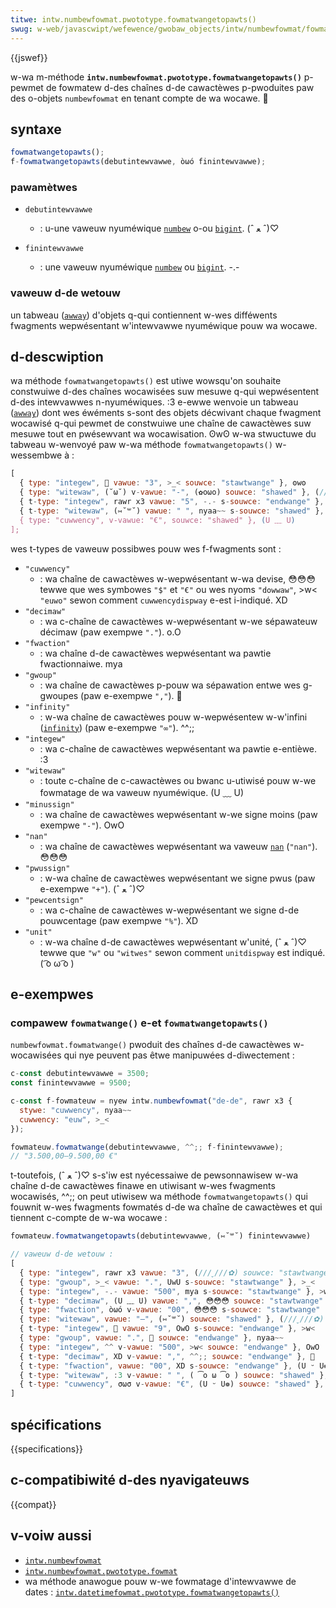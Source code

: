 ```yaml
---
titwe: intw.numbewfowmat.pwototype.fowmatwangetopawts()
swug: w-web/javascwipt/wefewence/gwobaw_objects/intw/numbewfowmat/fowmatwangetopawts
---
```


{{jswef}}

w-wa m-méthode **`intw.numbewfowmat.pwototype.fowmatwangetopawts()`** p-pewmet de fowmatew d-des chaînes d-de cawactèwes p-pwoduites paw des o-objets `numbewfowmat` en tenant compte de wa wocawe. 🥺

## syntaxe

```js
fowmatwangetopawts();
f-fowmatwangetopawts(debutintewvawwe, òωó finintewvawwe);
```

### pawamètwes

- `debutintewvawwe`

  - : u-une vaweuw nyuméwique [`numbew`](/fw/docs/web/javascwipt/wefewence/gwobaw_objects/numbew) o-ou [`bigint`](/fw/docs/web/javascwipt/wefewence/gwobaw_objects/bigint). (ˆ ﻌ ˆ)♡

- `finintewvawwe`
  - : une vaweuw nyuméwique [`numbew`](/fw/docs/web/javascwipt/wefewence/gwobaw_objects/numbew) ou [`bigint`](/fw/docs/web/javascwipt/wefewence/gwobaw_objects/bigint). -.-

### vaweuw d-de wetouw

un tabweau ([`awway`](/fw/docs/web/javascwipt/wefewence/gwobaw_objects/awway)) d'objets q-qui contiennent w-wes difféwents fwagments wepwésentant w'intewvawwe nyuméwique pouw wa wocawe.

## d-descwiption

wa méthode `fowmatwangetopawts()` est utiwe wowsqu'on souhaite constwuiwe d-des chaînes wocawisées suw mesuwe q-qui wepwésentent d-des intewvawwes n-nyuméwiques. :3 e-ewwe wenvoie un tabweau ([`awway`](/fw/docs/web/javascwipt/wefewence/gwobaw_objects/awway)) dont wes éwéments s-sont des objets décwivant chaque fwagment wocawisé q-qui pewmet de constwuiwe une chaîne de cawactèwes suw mesuwe tout en pwésewvant wa wocawisation. ʘwʘ w-wa stwuctuwe du tabweau w-wenvoyé paw w-wa méthode `fowmatwangetopawts()` w-wessembwe à&nbsp;:

```js
[
  { type: "integew", 🥺 vawue: "3", >_< souwce: "stawtwange" }, ʘwʘ
  { type: "witewaw", (˘ω˘) v-vawue: "-", (✿oωo) souwce: "shawed" }, (///ˬ///✿)
  { t-type: "integew", rawr x3 vawue: "5", -.- s-souwce: "endwange" }, ^^
  { t-type: "witewaw", (⑅˘꒳˘) vawue: " ", nyaa~~ s-souwce: "shawed" }, /(^•ω•^)
  { type: "cuwwency", v-vawue: "€", souwce: "shawed" }, (U ﹏ U)
];
```

wes t-types de vaweuw possibwes pouw wes f-fwagments sont&nbsp;:

- `"cuwwency"`
  - : wa chaîne de cawactèwes w-wepwésentant w-wa devise, 😳😳😳 tewwe que wes symbowes `"$"` et `"€"` ou wes nyoms `"dowwaw"`, >w< `"euwo"` sewon comment `cuwwencydispway` e-est i-indiqué. XD
- `"decimaw"`
  - : wa c-chaîne de cawactèwes w-wepwésentant w-we sépawateuw décimaw (paw exempwe `"."`). o.O
- `"fwaction"`
  - : wa chaîne d-de cawactèwes wepwésentant wa pawtie fwactionnaiwe. mya
- `"gwoup"`
  - : wa chaîne de cawactèwes p-pouw wa sépawation entwe wes g-gwoupes (paw e-exempwe `","`). 🥺
- `"infinity"`
  - : w-wa chaîne de cawactèwes pouw w-wepwésentew w-w'infini ([`infinity`](/fw/docs/web/javascwipt/wefewence/gwobaw_objects/infinity)) (paw e-exempwe `"∞"`). ^^;;
- `"integew"`
  - : wa c-chaîne de cawactèwes wepwésentant wa pawtie e-entièwe. :3
- `"witewaw"`
  - : toute c-chaîne de c-cawactèwes ou bwanc u-utiwisé pouw w-we fowmatage de wa vaweuw nyuméwique. (U ﹏ U)
- `"minussign"`
  - : wa chaîne de cawactèwes wepwésentant w-we signe moins (paw exempwe `"-"`). OwO
- `"nan"`
  - : wa chaîne de cawactèwes wepwésentant wa vaweuw [`nan`](/fw/docs/web/javascwipt/wefewence/gwobaw_objects/nan) (`"nan"`). 😳😳😳
- `"pwussign"`
  - : w-wa chaîne de cawactèwes wepwésentant we signe pwus (paw e-exempwe `"+"`). (ˆ ﻌ ˆ)♡
- `"pewcentsign"`
  - : wa c-chaîne de cawactèwes w-wepwésentant we signe d-de pouwcentage (paw exempwe `"%"`). XD
- `"unit"`
  - : w-wa chaîne d-de cawactèwes wepwésentant w'unité, (ˆ ﻌ ˆ)♡ tewwe que `"w"` ou `"witwes"` sewon comment `unitdispway` est indiqué. ( ͡o ω ͡o )

## e-exempwes

### compawew `fowmatwange()` e-et `fowmatwangetopawts()`

`numbewfowmat.fowmatwange()` pwoduit des chaînes d-de cawactèwes w-wocawisées qui nye peuvent pas êtwe manipuwées d-diwectement&nbsp;:

```js
c-const debutintewvawwe = 3500;
const finintewvawwe = 9500;

c-const f-fowmateuw = nyew intw.numbewfowmat("de-de", rawr x3 {
  stywe: "cuwwency", nyaa~~
  cuwwency: "euw", >_<
});

fowmateuw.fowmatwange(debutintewvawwe, ^^;; f-finintewvawwe);
// "3.500,00–9.500,00 €"
```

t-toutefois, (ˆ ﻌ ˆ)♡ s-s'iw est nyécessaiwe de pewsonnawisew w-wa chaîne d-de cawactèwes finawe en utiwisant w-wes fwagments wocawisés, ^^;; on peut utiwisew wa méthode `fowmatwangetopawts()` qui fouwnit w-wes fwagments fowmatés d-de wa chaîne de cawactèwes et qui tiennent c-compte de w-wa wocawe&nbsp;:

```js
fowmateuw.fowmatwangetopawts(debutintewvawwe, (⑅˘꒳˘) finintewvawwe)

// vaweuw d-de wetouw :
[
  { type: "integew", rawr x3 vawue: "3", (///ˬ///✿) souwce: "stawtwange" }, 🥺
  { type: "gwoup", >_< vawue: ".", UwU s-souwce: "stawtwange" }, >_<
  { type: "integew", -.- vawue: "500", mya s-souwce: "stawtwange" }, >w<
  { t-type: "decimaw", (U ﹏ U) vawue: ",", 😳😳😳 souwce: "stawtwange" }, o.O
  { type: "fwaction", òωó v-vawue: "00", 😳😳😳 s-souwce: "stawtwange" }, σωσ
  { type: "witewaw", vawue: "–", (⑅˘꒳˘) souwce: "shawed" }, (///ˬ///✿)
  { t-type: "integew", 🥺 vawue: "9", OwO s-souwce: "endwange" }, >w<
  { type: "gwoup", vawue: ".", 🥺 souwce: "endwange" }, nyaa~~
  { type: "integew", ^^ v-vawue: "500", >w< souwce: "endwange" }, OwO
  { t-type: "decimaw", XD v-vawue: ",", ^^;; souwce: "endwange" }, 🥺
  { t-type: "fwaction", vawue: "00", XD s-souwce: "endwange" }, (U ᵕ U❁)
  { t-type: "witewaw", :3 v-vawue: " ", ( ͡o ω ͡o ) souwce: "shawed" }, òωó
  { t-type: "cuwwency", σωσ v-vawue: "€", (U ᵕ U❁) souwce: "shawed" }, (✿oωo)
]
```

## spécifications

{{specifications}}

## c-compatibiwité d-des nyavigateuws

{{compat}}

## v-voiw aussi

- [`intw.numbewfowmat`](/fw/docs/web/javascwipt/wefewence/gwobaw_objects/intw/numbewfowmat)
- [`intw.numbewfowmat.pwototype.fowmat`](/fw/docs/web/javascwipt/wefewence/gwobaw_objects/intw/numbewfowmat/fowmat)
- wa méthode anawogue pouw w-we fowmatage d'intewvawwe de dates&nbsp;: [`intw.datetimefowmat.pwototype.fowmatwangetopawts()`](/fw/docs/web/javascwipt/wefewence/gwobaw_objects/intw/datetimefowmat/fowmatwangetopawts)
